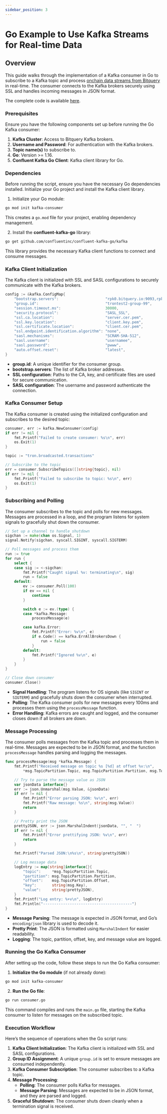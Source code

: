 ```yaml
---
sidebar_position: 3
---
```


# Go Example to Use Kafka Streams for Real-time Data

## Overview

This guide walks through the implementation of a Kafka consumer in Go to subscribe to a Kafka topic and process [onchain data streams from Bitquery](https://bitquery.io/products/streaming) in real-time. The consumer connects to the Kafka brokers securely using SSL and handles incoming messages in JSON format.

The complete code is available [here](https://github.com/bitquery/kafka-consumer-example).

### Prerequisites

Ensure you have the following components set up before running the Go Kafka consumer:

1. **Kafka Cluster**: Access to Bitquery Kafka brokers.
2. **Username and Password**: For authentication with the Kafka brokers.
3. **Topic name(s)** to subscribe to.
4. **Go**: Version >= 1.16.
5. **Confluent Kafka Go Client**: Kafka client library for Go.

### Dependencies

Before running the script, ensure you have the necessary Go dependencies installed. Initialize your Go project and install the Kafka client library.

1. Initialize your Go module:

```bash
go mod init kafka-consumer
```

This creates a `go.mod` file for your project, enabling dependency management.

2. Install the **confluent-kafka-go** library:

```bash
go get github.com/confluentinc/confluent-kafka-go/kafka
```

This library provides the necessary Kafka client functions to connect and consume messages.

### Kafka Client Initialization

The Kafka client is initialized with SSL and SASL configurations to securely communicate with the Kafka brokers.

```go
config := &kafka.ConfigMap{
    "bootstrap.servers":                     "rpk0.bitquery.io:9093,rpk1.bitquery.io:9093,rpk2.bitquery.io:9093",
    "group.id":                              "trontest2-group-99",
    "session.timeout.ms":                    30000,
    "security.protocol":                     "SASL_SSL",
    "ssl.ca.location":                       "server.cer.pem",
    "ssl.key.location":                      "client.key.pem",
    "ssl.certificate.location":              "client.cer.pem",
    "ssl.endpoint.identification.algorithm": "none",
    "sasl.mechanisms":                       "SCRAM-SHA-512",
    "sasl.username":                         "usernamee",
    "sasl.password":                         "pwww",
    "auto.offset.reset":                     "latest",
}
```

- **group.id**: A unique identifier for the consumer group.
- **bootstrap.servers**: The list of Kafka broker addresses.
- **SSL configuration**: Paths to the CA, key, and certificate files are used for secure communication.
- **SASL configuration**: The username and password authenticate the connection.

### Kafka Consumer Setup

The Kafka consumer is created using the initialized configuration and subscribes to the desired topic:

```go
consumer, err := kafka.NewConsumer(config)
if err != nil {
    fmt.Printf("Failed to create consumer: %s\n", err)
    os.Exit(1)
}

topic := "tron.broadcasted.transactions"

// Subscribe to the topic
err = consumer.SubscribeTopics([]string{topic}, nil)
if err != nil {
    fmt.Printf("Failed to subscribe to topic: %s\n", err)
    os.Exit(1)
}
```
### Subscribing and Polling

The consumer subscribes to the topic and polls for new messages. Messages are processed in a loop, and the program listens for system signals to gracefully shut down the consumer.

```go
// Set up a channel to handle shutdown
sigchan := make(chan os.Signal, 1)
signal.Notify(sigchan, syscall.SIGINT, syscall.SIGTERM)

// Poll messages and process them
run := true
for run {
    select {
    case sig := <-sigchan:
        fmt.Printf("Caught signal %v: terminating\n", sig)
        run = false
    default:
        ev := consumer.Poll(100)
        if ev == nil {
            continue
        }

        switch e := ev.(type) {
        case *kafka.Message:
            processMessage(e)

        case kafka.Error:
            fmt.Printf("Error: %v\n", e)
            if e.Code() == kafka.ErrAllBrokersDown {
                run = false
            }
        default:
            fmt.Printf("Ignored %v\n", e)
        }
    }
}

// Close down consumer
consumer.Close()
```

- **Signal Handling**: The program listens for OS signals (like `SIGINT` or `SIGTERM`) and gracefully shuts down the consumer when interrupted.
- **Polling**: The Kafka consumer polls for new messages every 100ms and processes them using the `processMessage` function.
- **Error Handling**: Kafka errors are caught and logged, and the consumer closes down if all brokers are down.

### Message Processing

The consumer polls messages from the Kafka topic and processes them in real-time. Messages are expected to be in JSON format, and the function `processMessage` handles parsing and logging the messages.

```go
func processMessage(msg *kafka.Message) {
    fmt.Printf("Received message on topic %s [%d] at offset %v:\n",
        *msg.TopicPartition.Topic, msg.TopicPartition.Partition, msg.TopicPartition.Offset)

    // Try to parse the message value as JSON
    var jsonData interface{}
    err := json.Unmarshal(msg.Value, &jsonData)
    if err != nil {
        fmt.Printf("Error parsing JSON: %v\n", err)
        fmt.Printf("Raw message: %s\n", string(msg.Value))
        return
    }

    // Pretty print the JSON
    prettyJSON, err := json.MarshalIndent(jsonData, "", "  ")
    if err != nil {
        fmt.Printf("Error prettifying JSON: %v\n", err)
        return
    }

    fmt.Printf("Parsed JSON:\n%s\n", string(prettyJSON))

    // Log message data
    logEntry := map[string]interface{}{
        "topic":     *msg.TopicPartition.Topic,
        "partition": msg.TopicPartition.Partition,
        "offset":    msg.TopicPartition.Offset,
        "key":       string(msg.Key),
        "value":     string(prettyJSON),
    }
    fmt.Printf("Log entry: %+v\n", logEntry)
    fmt.Println("----------------------------------------")
}
```

- **Message Parsing**: The message is expected in JSON format, and Go’s `encoding/json` library is used to decode it.
- **Pretty Print**: The JSON is formatted using `MarshalIndent` for easier readability.
- **Logging**: The topic, partition, offset, key, and message value are logged.



### Running the Go Kafka Consumer

After setting up the code, follow these steps to run the Go Kafka consumer:

1. **Initialize the Go module** (if not already done):

```bash
go mod init kafka-consumer
```

2. **Run the Go file**:

```bash
go run consumer.go
```

This command compiles and runs the `main.go` file, starting the Kafka consumer to listen for messages on the subscribed topic.

### Execution Workflow

Here’s the sequence of operations when the Go script runs:

1. **Kafka Client Initialization**: The Kafka client is initialized with SSL and SASL configurations.
2. **Group ID Assignment**: A unique `group.id` is set to ensure messages are consumed independently.
3. **Kafka Consumer Subscription**: The consumer subscribes to a Kafka topic.
4. **Message Processing**:
   - **Polling**: The consumer polls Kafka for messages.
   - **Message Parsing**: Messages are expected to be in JSON format, and they are parsed and logged.
5. **Graceful Shutdown**: The consumer shuts down cleanly when a termination signal is received.